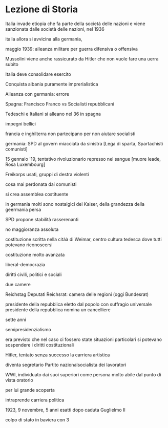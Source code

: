 # Lezione di Storia

Italia invade etiopia che fa parte della società delle nazioni e viene sanzionata dalle società delle nazioni, nel 1936

italia allora si avvicina alla germania,

maggio 1939: alleanza militare per guerra difensiva o offensiva

Mussolini viene anche rassicurato da Hitler che non vuole fare una uerra subito

Italia deve consolidare esercito

Conquista albania puramente imprerialistica


Alleanza con germania: errore


Spagna: Francisco Franco vs Socialisti repubblicani

Tedeschi e Italiani si alleano nel 36 in spagna

impegni bellici


francia e inghilterra non partecipano per non aiutare socialisti


germania: SPD al govern miacciata da sinistra [Lega di sparta, Spartachisti comunisti]

15 gennaio '19, tentativo rivoluzionario represso nel sangue [muore leade, Rosa Luxembourg]

Freikorps usati, gruppi di destra violenti

cosa mai perdonata dai comunisti

si crea assemblea costituente

in germania molti sono nostalgici del Kaiser, della grandezza della geermania persa

SPD propone stabilità
rasserenanti

no maggioranza assoluta

costituzione scritta nella citàà di Weimar, centro cultura tedesca dove tutti potevano riconoscersi

costituzione molto avanzata

liberal-democrazia

diritti civili, politici e sociali

due camere



Reichstag Deputati
Reichsrat: camera delle regioni (oggi Bundesrat)

presidente della repubblica eletto dal popolo con suffragio universale
presidente della repubblica nomina un cancelliere

sette anni

semipresidenzialismo 

era previsto che nel caso ci fossero state situazioni particolari si potevano sospendere i diritti costituzionali


Hitler, tentato senza successo la carriera artistica

diventa segretario Partito nazionalsocialista dei lavoratori


WWI, individuato dai suoi superiori come persona molto abile dal punto di vista oratorio


per lui grande scoperta

intraprende carriera politica

1923, 9 novembre, 5 anni esatti dopo caduta Guglielmo II

colpo di stato in baviera con 3
<!--stackedit_data:
eyJoaXN0b3J5IjpbMjAzMzUwNzY3MSwzNzk2MDIzODZdfQ==
-->